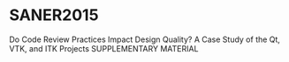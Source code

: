 SANER2015
=========

Do Code Review Practices Impact Design Quality? A Case Study of the Qt, VTK, and ITK Projects  SUPPLEMENTARY MATERIAL
